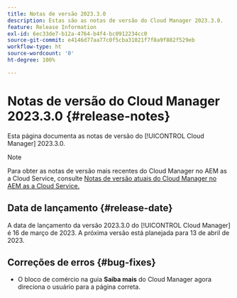 ```yaml
---
title: Notas de versão 2023.3.0
description: Estas são as notas de versão do Cloud Manager 2023.3.0.
feature: Release Information
exl-id: 6ec33de7-b12a-4764-b4f4-bc0912234cc0
source-git-commit: e4146d77aa77c0f5cba31021f7f8a9f882f529eb
workflow-type: ht
source-wordcount: '0'
ht-degree: 100%

---
```


# Notas de versão do Cloud Manager 2023.3.0 {#release-notes}

Esta página documenta as notas de versão do [!UICONTROL Cloud Manager] 2023.3.0.

>[!NOTE]
>
>Para obter as notas de versão mais recentes do Cloud Manager no AEM as a Cloud Service, consulte [Notas de versão atuais do Cloud Manager no AEM as a Cloud Service.](https://experienceleague.adobe.com/docs/experience-manager-cloud-service/content/implementing/using-cloud-manager/release-notes-cloud-manager/release-notes-cm-current.html?lang=pt-BR)

## Data de lançamento {#release-date}

A data de lançamento da versão 2023.3.0 do [!UICONTROL Cloud Manager] é 16 de março de 2023. A próxima versão está planejada para 13 de abril de 2023.

## Correções de erros {#bug-fixes}

* O bloco de comércio na guia **Saiba mais** do Cloud Manager agora direciona o usuário para a página correta.
